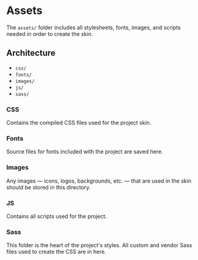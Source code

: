 # Assets

The `assets/` folder includes all stylesheets, fonts, images, and scripts needed in order to create the skin.

## Architecture

* `css/`
* `fonts/`
* `images/`
* `js/`
* `sass/`

### CSS

Contains the compiled CSS files used for the project skin.

### Fonts

Source files for fonts included with the project are saved here.

### Images

Any images — icons, logos, backgrounds, etc. — that are used in the skin should be stored in this directory.

### JS

Contains all scripts used for the project.

### Sass

This folder is the heart of the project's styles. All custom and vendor Sass files used to create the CSS are in here.
